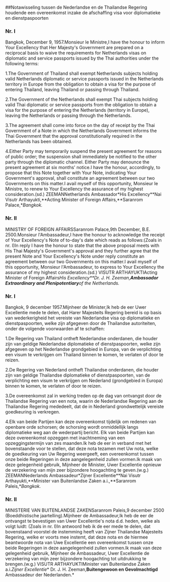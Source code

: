 <meta http-equiv='Content-Type' content='text/html; charset=utf-8' />

##Notawisseling tussen de Nederlandse en de Thailandse Regering houdende een overeenkomst inzake de afschaffing visa voor diplomatieke en dienstpaspoorten

### Nr.  I  

Bangkok, December 9, 1957.Monsieur le Ministre,I have the honour to inform Your Excellency that Her Majesty's Government are prepared on a reciprocal basis to waive the requirements for Netherlands visas on diplomatic and service passports issued by the Thai authorities under the following terms:

1.The Government of Thailand shall exempt Netherlands subjects holding valid Netherlands diplomatic or service passports issued in the Netherlands territory in Europe from the obligation to obtain a visa for the purpose of entering Thailand, leaving Thailand or passing through Thailand.

2.The Government of the Netherlands shall exempt Thai subjects holding valid Thai diplomatic or service passports from the obligation to obtain a visa for the purpose of entering the Netherlands (territory in Europe), leaving the Netherlands or passing through the Netherlands.

3.The agreement shall come into force on the day of receipt by the Thai Government of a Note in which the Netherlands Government informs the Thai Government that the approval constitutionally required in the Netherlands has been obtained.

4.Either Party may temporarily suspend the present agreement for reasons of public order; the suspension shall immediately be notified to the other party through the diplomatic channel. Either Party may denounce the present agreement at six months' notice.I have the honour, accordingly, to propose that this Note together with Your Note, indicating Your Government's approval, shall constitute an agreement between our two Governments on this matter.I avail myself of this opportunity, Monsieur le Ministre, to renew to Your Excellency the assurance of my highest consideration.(sd.) ZEEMANNetherlands Ambassador*His Excellency**Nai Visutr Arthayukti,**Acting Minister of Foreign Affairs,**Saranrom Palace,**Bangkok.*

### Nr.  II  

MINISTRY OF FOREIGN AFFAIRSSaranrom Palace,9th December, B.E. 2500.Monsieur l'Ambassadeur,I have the honour to acknowledge the receipt of Your Excellency's Note of to-day's date which reads as follows:(Zoals in nr. I)In reply I have the honour to state that the above proposal meets with His Thai Majesty's Government's approval and they further agree that the present Note and Your Excellency's Note under reply constitute an agreement between our two Governments on this matter.I avail myself of this opportunity, Monsieur l'Ambassadeur, to express to Your Excellency the assurance of my highest consideration.(sd.) VISUTR ARTHAYUKTIActing Minister of Foreign Affairs*His Excellency**Dr. J. H. Zeeman,**Ambassador Extraordinary and Plenipotentiary**of the Netherlands.*

### Nr.  I  

Bangkok, 9 december 1957.Mijnheer de Minister,Ik heb de eer Uwer Excellentie mede te delen, dat Harer Majesteits Regering bereid is op basis van wederkerigheid het vereiste van Nederlandse visa op diplomatieke en dienstpaspoorten, welke zijn afgegeven door de Thailandse autoriteiten, onder de volgende voorwaarden af te schaffen:

1.De Regering van Thailand ontheft Nederlandse onderdanen, die houder zijn van geldige Nederlandse diplomatieke of dienstpaspoorten, welke zijn afgegeven op het Nederlandse grondgebied in Europa, van de verplichting een visum te verkrijgen om Thailand binnen te komen, te verlaten of door te reizen.

2.De Regering van Nederland ontheft Thailandse onderdanen, die houder zijn van geldige Thailandse diplomatieke of dienstpaspoorten, van de verplichting een visum te verkrijgen om Nederland (grondgebied in Europa) binnen te komen, te verlaten of door te reizen.

3.De overeenkomst zal in werking treden op de dag van ontvangst door de Thailandse Regering van een nota, waarin de Nederlandse Regering aan de Thailandse Regering mededeelt, dat de in Nederland grondwettelijk vereiste goedkeuring is verkregen.

4.Elk van beide Partijen kan deze overeenkomst tijdelijk om redenen van openbare orde schorsen; de schorsing wordt onmiddellijk langs diplomatieke weg aan de wederpartij bericht. Elk van beide Partijen kan deze overeenkomst opzeggen met inachtneming van een opzeggingstermijn van zes maanden.Ik heb de eer in verband met het bovenstaande voor te stellen, dat deze nota tezamen met Uw nota, welke de goedkeuring van Uw Regering weergeeft, een overeenkomst tussen onze beide Regeringen in deze aangelegenheid zullen vormen.Ik maak van deze gelegenheid gebruik, Mijnheer de Minister, Uwer Excellentie opnieuw de verzekering van mijn zeer bijzondere hoogachting te geven.(w.g.) ZEEMANNederlands Ambassadeur*Zijner Excellentie**Nai Visutr Arthayukti,**Minister van Buitenlandse Zaken a.i.,**Saranrom Paleis,**Bangkok.*

### Nr.  II  

MINISTERIE VAN BUITENLANDSE ZAKENSaranrom Paleis,9 december 2500 (Boeddhistische jaartelling).Mijnheer de Ambassadeur,Ik heb de eer de ontvangst te bevestigen van Uwer Excellentie's nota d.d. heden, welke als volgt luidt: (Zoals in nr. I)In antwoord heb ik de eer mede te delen, dat bovenstaand voorstel de instemming heeft van Zijner Thailandse Majesteits Regering, welke er voorts mee instemt, dat deze nota en de hiermee beantwoorde nota van Uwe Excellentie een overeenkomst tussen onze beide Regeringen in deze aangelegenheid zullen vormen.Ik maak van deze gelegenheid gebruik, Mijnheer de Ambassadeur, Uwer Excellentie de verzekering van mijn zeer bijzondere hoogachting tot uitdrukking te brengen.(w.g.) VISUTR ARTHAYUKTIMinister van Buitenlandse Zaken a.i.*Zijner Excellentie** Dr. J. H. Zeeman,**Buitengewoon en Gevolmachtigd** Ambassadeur der Nederlanden.*
